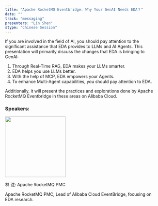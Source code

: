 ```yaml
---
title: "Apache RocketMQ Eventbridge: Why Your GenAI Needs EDA？"
date: ""
track: "messaging"
presenters: "Lin Shen"
stype: "Chinese Session"
--- 
```


If you are involved in the field of AI, you should pay attention to the significant assistance that EDA provides to LLMs and AI Agents. This presentation will primarily discuss the changes that EDA is bringing to GenAI:

1. Through Real-Time RAG, EDA makes your LLMs smarter.
2. EDA helps you use LLMs better.
3. With the help of MCP, EDA empowers your Agents.
4. To enhance Multi-Agent capabilities, you should pay attention to EDA.

Additionally, it will present the practices and explorations done by Apache RocketMQ Eventbridge in these areas on Alibaba Cloud.

### Speakers:


<img src="https://sessionize.com/image/d767-400o400o1-GDcfWFXy2nx3iSwf9Qd5M1.png" width="200" /><br/>

林 沈: Apache RocketMQ PMC

Apache RocketMQ PMC,  Lead of Alibaba Cloud EventBridge, focusing on EDA research.

